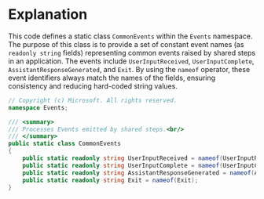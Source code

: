 # Explanation
This code defines a static class `CommonEvents` within the `Events` namespace. The purpose of this class is to provide a set of constant event names (as `readonly string` fields) representing common events raised by shared steps in an application. The events include `UserInputReceived`, `UserInputComplete`, `AssistantResponseGenerated`, and `Exit`. By using the `nameof` operator, these event identifiers always match the names of the fields, ensuring consistency and reducing hard-coded string values.

```csharp
// Copyright (c) Microsoft. All rights reserved.
namespace Events;

/// <summary>
/// Processes Events emitted by shared steps.<br/>
/// </summary>
public static class CommonEvents
{
    public static readonly string UserInputReceived = nameof(UserInputReceived);
    public static readonly string UserInputComplete = nameof(UserInputComplete);
    public static readonly string AssistantResponseGenerated = nameof(AssistantResponseGenerated);
    public static readonly string Exit = nameof(Exit);
}
```